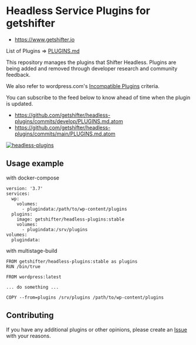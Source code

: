 # Headless Service Plugins for getshifter

- https://www.getshifter.io

List of Plugins => [PLUGINS.md](./PLUGINS.md)

This repository manages the plugins that Shifter Headless.
Plugins are being added and removed through developer research and community feedback.

We also refer to wordpress.com's [Incompatible Plugins](https://wordpress.com/support/incompatible-plugins/) criteria.

You can subscribe to the feed below to know ahead of time when the plugin is updated.

- https://github.com/getshifter/headless-plugins/commits/develop/PLUGINS.md.atom
- https://github.com/getshifter/headless-plugins/commits/main/PLUGINS.md.atom

[![headless-plugins](http://dockeri.co/image/getshifter/headless-plugins)](https://hub.docker.com/r/getshifter/headless-plugins/)

## Usage example

with docker-compose

```
version: '3.7'
services:
  wp:
    volumes:
      - plugindata:/path/to/wp-content/plugins
  plugins:
    image: getshifter/headless-plugins:stable
    volumes:
      - plugindata:/srv/plugins
volumes:
  plugindata:
```

with multistage-build

```
FROM getshifter/headless-plugins:stable as plugins
RUN /bin/true

FROM wordpress:latest

... do something ...

COPY --from=plugins /srv/plugins /path/to/wp-content/plugins
```

## Contributing

If you have any additional plugins or other opinions, please create an [Issue](https://github.com/getshifter/headless-plugins/issues) with your reasons.
